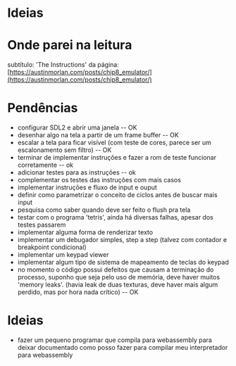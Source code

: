 # Ideias

# Onde parei na leitura

subtítulo: 'The Instructions' da página: [https://austinmorlan.com/posts/chip8_emulator/](https://austinmorlan.com/posts/chip8_emulator/)


# Pendências

* configurar SDL2 e abrir uma janela -- OK
* desenhar algo na tela a partir de um frame buffer -- OK
* escalar a tela para ficar visível (com teste de cores, parece ser um escalonamento sem filtro) -- OK
* terminar de implementar instruções e fazer a rom de teste funcionar corretamente -- ok
* adicionar testes para as instruções -- ok 
* complementar os testes das instruções com mais casos
* implementar instruções e fluxo de input e ouput
* definir como parametrizar o conceito de ciclos antes de buscar mais input
* pesquisa como saber quando deve ser feito o flush pra tela
* testar com o programa 'tetris', ainda há diversas falhas, apesar dos testes passarem
* implementar alguma forma de renderizar texto
* implementar um debugador simples, step a step (talvez com contador e breakpoint condicional)
* implementar um keypad viewer
* implementar algum tipo de sistema de mapeamento de teclas do keypad
* no momento o código possui defeitos que causam a terminação do processo, suponho que seja pelo uso de memória, deve haver muitos 'memory leaks'. (havia leak de duas texturas, deve haver mais algum perdido, mas por hora nada crítico) -- OK

# Ideias

* fazer um pequeno programar que compila para webassembly para deixar documentado como posso fazer para compilar meu interpretador para webassembly
